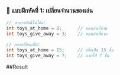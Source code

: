 ### 📝 แบบฝึกหัดที่ 1: เปลี่ยนจำนวนของเล่น
```c
// หาบรรทัดนี้ในโค้ด:
int toys_at_home = 8;      // ของเล่นที่บ้าน
int toys_give_away = 3;    // ของเล่นที่แจก

// ลองเปลี่ยนเป็น:
int toys_at_home = 15;     // เพิ่มเป็น 15 ชิ้น
int toys_give_away = 7;    // แจกไป 7 ชิ้น
```

##Result
```c

```
